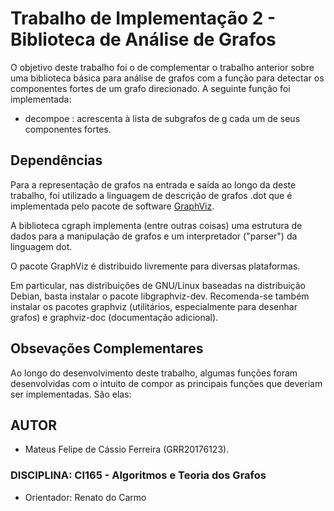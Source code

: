 # Trabalho de Implementação 2 - Biblioteca de Análise de Grafos
O objetivo deste trabalho foi o de complementar o trabalho anterior sobre uma biblioteca básica para análise de grafos com a função para detectar os componentes fortes de um grafo direcionado.
A seguinte função foi implementada:
- decompoe : acrescenta à lista de subgrafos de g cada um de seus componentes fortes.


## Dependências
Para a representação de grafos na entrada e saída ao longo da deste trabalho, foi utilizado a linguagem de descrição de grafos .dot que é implementada pelo pacote de software [GraphViz](http://www.graphviz.org/).

A biblioteca cgraph implementa (entre outras coisas) uma estrutura de dados para a manipulação de grafos e um interpretador ("parser") da linguagem dot.

O pacote GraphViz é distribuido livremente para diversas plataformas.

Em particular, nas distribuições de GNU/Linux baseadas na distribuição Debian, basta instalar o pacote libgraphviz-dev. Recomenda-se também instalar os pacotes graphviz (utilitários, especialmente para desenhar grafos) e graphviz-doc (documentação adicional).


## Obsevações Complementares
Ao longo do desenvolvimento deste trabalho, algumas funções foram desenvolvidas com o intuito de compor as principais funções que deveriam ser implementadas. São elas:


## AUTOR
- Mateus Felipe de Cássio Ferreira (GRR20176123).

### DISCIPLINA: CI165 - Algoritmos e Teoria dos Grafos
- Orientador: Renato do Carmo